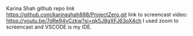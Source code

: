 Karina Shah 
github repo link  https://github.com/karinashah888/ProjectZero.git 
link to screencast video: https://youtu.be/7dRe94vCzkw?si=qk5J8gXFJ63oX4ch 
I used zoom to screencast and VSCODE is my IDE.
